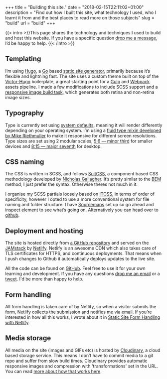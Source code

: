 +++
title = "Building this site."
date = "2018-02-15T22:11:02+01:00"
description = "Find out how I built this site, what technology I used, who I learnt it from and the best places to read more on those subjects"
slug = "build"
url = "build"
+++

{{< intro >}}This page shares the technology and techniques I used to build and host this website. If you have a specific question <a href="/contact/">drop me a message</a>, I’d be happy to help. {{< /intro >}}

## Templating
I’m using [Hugo](https://gohugo.io/), a [Go](https://golang.org/) based [static site generator](https://www.staticgen.com/), primarily because it’s flexible and lightning fast. The site uses a custom theme built on top of the [Victor-Hugo](https://github.com/netlify/victor-hugo) boilerplate, a great starting point for a [Gulp](https://gulpjs.com/) and [Webpack](https://webpack.js.org/) assets pipeline. I made a few modifications to include SCSS support and a [responsive image build task](https://github.com/harrycresswell/harry/blob/master/gulpfile.babel.js#L66), which generates both retina and non-retina image sizes.

## Typography
Type is currently set using [system defaults](https://css-tricks.com/snippets/css/system-font-stack/), meaning it will render differently depending on your operating system. I’m using a [fluid type mixin developed by Mike Riethmuller](https://www.madebymike.com.au/writing/fluid-type-calc-examples/) to make it responsive for different screen resolutions. Type sizes are set using 2 modular scales, [5:6 — minor third](http://www.modularscale.com/?1&em&1.2) for smaller devices and  [8:15 — major seventh](http://www.modularscale.com/?1&em&1.875) for desktop.

## CSS naming
The CSS is written in SCSS, and follows [SuitCSS](https://suitcss.github.io/), a component based CSS methodology developed by [Nicholas Gallagher](http://nicolasgallagher.com/). It’s pretty similar to the [BEM](http://getbem.com/) method, I just prefer the syntax. Otherwise theres not much in it.

I organise my SCSS partials loosely based on [ITCSS](https://www.xfive.co/blog/itcss-scalable-maintainable-css-architecture/), in terms of order of specificity, however I opted to use a more conventional system for file naming and folder structure. I have [Sourcemaps](https://knpuniversity.com/screencast/gulp/sourcemaps) set up so go ahead and inspect element to see what’s going on. Alternatively you can head over to [github](https://github.com/harrycresswell/hc).


## Deployment and hosting
The site is hosted directly from [a GitHub repository](https://github.com/harrycresswell/harry) and served on the [JAMstack](https://jamstack.org/) by [Netlify](https://www.netlify.com/). Netlify is an awesome CDN which also takes care of TLS certificates for HTTPS, and continuous deployments. That means when I push changes to Github it automatically deploys updates to the live site.

All the code can be found on [GitHub](https://github.com/harrycresswell/harry). Feel free to use it for your own learning and development. If you have any questions [drop me an email](mailto:studio@harrycresswell.com) or a [tweet](https://twitter.com/harrycresswell/). I'd be more than happy to help.


## Form handling
All form handling is taken care of by Netlify, so when a visitor submits the form, Netlify collects the submission and notifies me via email. If you’re interested in how all this works, I wrote about it in [Static Site Form Handling with Netlify](/articles/forms-with-netlify/).

## Media storage
All media on the site (images and GIFs etc) is hosted by [Cloudinary](https://cloudinary.com/), a cloud based storage service. This means I don’t have to commit media to a git repo and suffer from slow build times. Cloudinary provides automatic responsive images and compression with 'transformations' set in the URL. You can read [more about how that works here](/articles/cloudinary/).

